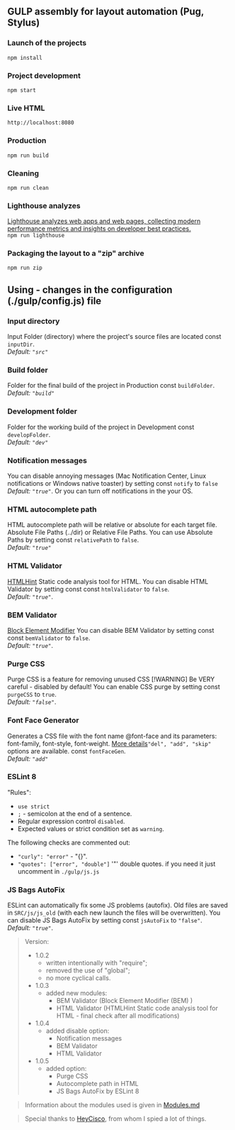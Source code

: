 ## GULP assembly for layout automation (Pug, Stylus)

### Launch of the projects
`npm install`
### Project development
`npm start`
### Live HTML
`http://localhost:8080`
### Production
`npm run build`
### Cleaning
`npm run clean`
### Lighthouse analyzes
[Lighthouse analyzes web apps and web pages, collecting modern performance metrics and insights on developer best practices.](https://github.com/GoogleChrome/lighthouse)<br>
`npm run lighthouse`
### Packaging the layout to a "zip" archive
`npm run zip`


## Using - changes in the configuration (./gulp/config.js) file

### Input directory
Input Folder (directory) where the project's source files are located const `inputDir`.<br>
*Default: `"src"`*

### Build folder
Folder for the final build of the project in Production const `buildFolder`.<br>
*Default: `"build"`*

### Development folder
Folder for the working build of the project in Development const `developFolder`.<br>
*Default: `"dev"`*

### Notification messages
You can disable annoying messages (Mac Notification Center, Linux notifications or Windows native toaster) by setting const `notify` to `false`<br>
*Default: `"true"`*. Or you can turn off notifications in the your OS.

### HTML autocomplete path
HTML autocomplete path will be relative or absolute for each target file. Absolute File Paths (../dir) or Relative File Paths. You can use Absolute Paths by setting const `relativePath` to `false`.<br>
*Default: `"true"`*

### HTML Validator
[HTMLHint](https://htmlhint.com/)
Static code analysis tool for HTML. You can disable HTML Validator by setting const const `htmlValidator` to `false`.<br>
*Default: `"true"`*.

### BEM Validator
[Block Element Modifier](https://bem.info/)
You can disable BEM Validator by setting const const `bemValidator` to `false`.<br>
*Default: `"true"`*.

### Purge CSS
Purge CSS is a feature for removing unused CSS
[!WARNING] Be VERY careful - disabled by default!
You can enable CSS purge by setting const `purgeCSS` to `true`.<br>
*Default: `"false"`*.

### Font Face Generator
Generates a CSS file with the font name @font-face and its parameters: font-family, font-style, font-weight. [More details](https://www.npmjs.com/package/gulp-fontfacegen-mod)`"del", "add", "skip"` options are available.  const `fontFaceGen`.<br>
*Default: `"add"`*

### ESLint 8
"Rules":
* `use strict`
* `;` - semicolon at the end of a sentence.
* Regular expression control `disabled`.
* Expected values or strict condition set as `warning`.

The following checks are commented out:
* `"curly": "error"` - "{}".
* `"quotes": ["error", "double"]` '"' double quotes.
if you need it just uncomment in `./gulp/js.js`

### JS Bags AutoFix
ESLint can automatically fix some JS problems (autofix). Old files are saved in `SRC/js/js_old` (with each new launch the files will be overwritten). You can disable JS Bags AutoFix by setting const `jsAutoFix` to `"false"`.<br>
*Default: `"true"`*.

> Version:
> * 1.0.2
>	 - written intentionally with "require";
>	 - removed the use of "global";
>	 - no more cyclical calls.
> * 1.0.3
>	 - added new modules:
>		* BEM Validator (Block Element Modifier (BEM) )
>		* HTML Validator (HTMLHint Static code analysis tool for HTML - final check after all modifications)
> * 1.0.4
>	 - added disable option:
>		* Notification messages
>		* BEM Validator
>		* HTML Validator
> * 1.0.5
>	 - added option:
>		* Purge CSS
>		* Autocomplete path in HTML
>		* JS Bags AutoFix by ESLint 8

> Information about the modules used is given in [Modules.md](./Modules.md)

> Special thanks to [HeyCisco](https://github.com/heycisco/gulp-starter-pack), from whom I spied a lot of things.
